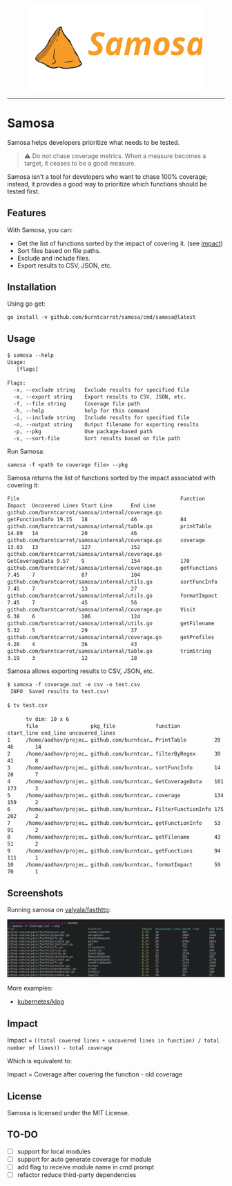 <div align="center">
    <img src = "assets/samosa.svg" width=400>
</div>

---

# Samosa

Samosa helps developers prioritize what needs to be tested.

> ⚠️ Do not chase coverage metrics. When a measure becomes a target, it ceases to be a good measure.

Samosa isn't a tool for developers who want to chase 100% coverage; instead, it provides a good way to prioritize which functions should be tested first.

## Features

With Samosa, you can:

- Get the list of functions sorted by the impact of covering it. (see [impact](#impact))
- Sort files based on file paths.
- Exclude and include files.
- Export results to CSV, JSON, etc.

## Installation

Using go get:

```
go install -v github.com/burntcarrot/samosa/cmd/samosa@latest
```

## Usage

```
$ samosa --help
Usage:
   [flags]

Flags:
  -x, --exclude string   Exclude results for specified file
  -e, --export string    Export results to CSV, JSON, etc.
  -f, --file string      Coverage file path
  -h, --help             help for this command
  -i, --include string   Include results for specified file
  -o, --output string    Output filename for exporting results
  -p, --pkg              Use package-based path
  -s, --sort-file        Sort results based on file path
```

Run Samosa:

```
samosa -f <path to coverage file> --pkg
```

Samosa returns the list of functions sorted by the impact associated with covering it:

```
File                                                    Function        Impact  Uncovered Lines Start Line      End Line
github.com/burntcarrot/samosa/internal/coverage.go      getFunctionInfo 19.15   18              46              84
github.com/burntcarrot/samosa/internal/table.go         printTable      14.89   14              20              46
github.com/burntcarrot/samosa/internal/coverage.go      coverage        13.83   13              127             152
github.com/burntcarrot/samosa/internal/coverage.go      GetCoverageData 9.57    9               154             170
github.com/burntcarrot/samosa/internal/coverage.go      getFunctions    7.45    7               87              104
github.com/burntcarrot/samosa/internal/utils.go         sortFuncInfo    7.45    7               13              27
github.com/burntcarrot/samosa/internal/utils.go         formatImpact    7.45    7               45              56
github.com/burntcarrot/samosa/internal/coverage.go      Visit           6.38    6               106             124
github.com/burntcarrot/samosa/internal/utils.go         getFilename     5.32    5               29              37
github.com/burntcarrot/samosa/internal/coverage.go      getProfiles     4.26    4               36              43
github.com/burntcarrot/samosa/internal/table.go         trimString      3.19    3               12              18
```

Samosa allows exporting results to CSV, JSON, etc.

```
$ samosa -f coverage.out -e csv -o test.csv
 INFO  Saved results to test.csv!

$ tv test.csv

      tv dim: 10 x 6
      file                 pkg_file             function           start_line end_line uncovered_lines
1     /home/aadhav/projec… github.com/burntcar… PrintTable         20         46       14
2     /home/aadhav/projec… github.com/burntcar… filterByRegex      30         41       8
3     /home/aadhav/projec… github.com/burntcar… sortFuncInfo       14         28       7
4     /home/aadhav/projec… github.com/burntcar… GetCoverageData    161        173      3
5     /home/aadhav/projec… github.com/burntcar… coverage           134        159      2
6     /home/aadhav/projec… github.com/burntcar… FilterFunctionInfo 175        202      2
7     /home/aadhav/projec… github.com/burntcar… getFunctionInfo    53         91       2
8     /home/aadhav/projec… github.com/burntcar… getFilename        43         51       2
9     /home/aadhav/projec… github.com/burntcar… getFunctions       94         111      1
10    /home/aadhav/projec… github.com/burntcar… formatImpact       59         70       1
```

## Screenshots

Running samosa on [valyala/fasthttp](https://gist.github.com/burntcarrot/5985297bba960030c818ef2e194e3a8b):

![Preview](assets/fasthttp-preview.png)

More examples:

- [kubernetes/klog](https://gist.github.com/burntcarrot/8b7f42f2aac733056e285b8e973ac967)

## Impact

Impact = `((total covered lines + uncovered lines in function) / total number of lines)) - total coverage`

Which is equivalent to:

Impact = Coverage after covering the function - old coverage

## License

Samosa is licensed under the MIT License.

## TO-DO

- [ ] support for local modules
- [ ] support for auto generate coverage for module
- [ ] add flag to receive module name in cmd prompt
- [ ] refactor reduce third-party dependencies